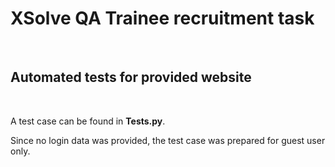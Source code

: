 # XSolve QA Trainee recruitment task

<br>

## Automated tests for provided website 

<br>

A test case can be found in **Tests.py**.

Since no login data was provided, the test case was prepared for guest user only.